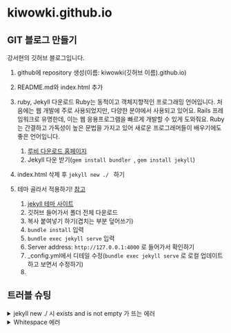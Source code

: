 # kiwowki.github.io

## GIT 블로그 만들기

강서현의 깃허브 블로그입니다.

1.  github에 repository 생성(이름: kiwowki(깃허브 이름).github.io)

2.  README.md와 index.html 추가

3.  ruby, Jekyll 다운로드
    Ruby는 동적이고 객체지향적인 프로그래밍 언어입니다. 처음에는 웹 개발에 주로 사용되었지만, 다양한 분야에서 사용되고 있어요. Rails 프레임워크로 유명한데, 이는 웹 응용프로그램을 빠르게 개발할 수 있게 도와줘요. Ruby는 간결하고 가독성이 높은 문법을 가지고 있어 새로운 프로그래머들이 배우기에도 좋은 언어입니다.

    1. [루비 다운로드 홈페이지](https://rubyinstaller.org/downloads/)
    2. Jekyll 다운 받기(`gem install bundler `, `gem install jekyll`)

4.  index.html 삭제 후 `jekyll new ./ ` 하기

5.  테마 골라서 적용하기! [참고](https://zeddios.tistory.com/1223)
    1.  [jekyll 테마 사이트](https://jamstackthemes.dev/ssg/jekyll/)
    2.  깃허브 들어가서 폴더 전체 다운로드
    3.  복사 붙여넣기 하기(겹치는 부분 덮어쓰기)
    4.  `bundle install` 입력
    5.  `bundle exec jekyll serve` 입력
    6.  Server address: `http://127.0.0.1:4000` 로 들어가서 확인하기
    7.  _config.yml에서 디테일 수정(`bundle exec jekyll serve` 로 로컬 업데이트 하고 보면서 수정하기)
    8. 

## 트러블 슈팅

<details>
<summary> jekyll new ./ 시 exists and is not empty 가 뜨는 에러</summary>

`jekyll new ./`를 하면

```bash
Conflict: C:/Users/line/Documents/github/kiwowki.github.io exists and is not empty.
Ensure C:/Users/line/Documents/github/kiwowki.github.io is eor else try again with `--force` to proceed and overwritefiles.
```

가 떴다.
index.html을 삭제하고 dir을 통해 확인한 결과 git폴더와 README.md를 빼고는 아무런 파일이 없음에도 비어있지않다는 오류가 떠서 README.md도 삭제한 후 jekyll new ./ 를 실행해서 해결.
참고한 사이트에서는 index.html만 삭제하라고 했는데 이유는 모르겠음.

</details>

<details>
<summary>Whitespace 에러</summary>
유닉스 시스템에서는 한 줄의 끝이 LF(Line Feed)로 이루어지는 반면,
윈도우에서는 줄 하나가 CR(Carriage Return)과 LF, 즉 CRLF로 이루어지는데
Git이 이 둘 중 어느 쪽으로 선택할지 혼란이 온 것이다.

해결방법

`git config --global core.autocrlf true` // 시스템 전체에 적용
⠀
`git config core.autocrlf true` // 해당 프로젝트에만 적용

</details>
